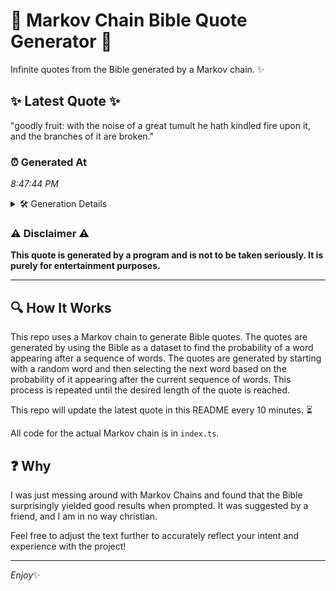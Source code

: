 # 📖 Markov Chain Bible Quote Generator 📖

Infinite quotes from the Bible generated by a Markov chain. ✨

## ✨ Latest Quote ✨
"goodly fruit: with the noise of a great tumult he hath kindled fire upon it, and the branches of it are broken."

### ⏰ Generated At
*8:47:44 PM*

<details>
    <summary>🛠️ Generation Details</summary>
    <p>
        <strong>🌱 Seed:</strong> goodly<br>
        <strong>🔄 Iterations:</strong> 21<br>
        <strong>📜 Context History:</strong><br>[ goodly ]: fruit:<br>[ goodly, fruit: ]: with<br>[ goodly, fruit:, with ]: the<br>[ goodly, fruit:, with, the ]: noise<br>[ goodly, fruit:, with, the, noise ]: of<br>[ goodly, fruit:, with, the, noise, of ]: a<br>[ fruit:, with, the, noise, of, a ]: great<br>[ with, the, noise, of, a, great ]: tumult<br>[ the, noise, of, a, great, tumult ]: he<br>[ noise, of, a, great, tumult, he ]: hath<br>[ of, a, great, tumult, he, hath ]: kindled<br>[ a, great, tumult, he, hath, kindled ]: fire<br>[ great, tumult, he, hath, kindled, fire ]: upon<br>[ tumult, he, hath, kindled, fire, upon ]: it,<br>[ he, hath, kindled, fire, upon, it, ]: and<br>[ hath, kindled, fire, upon, it,, and ]: the<br>[ kindled, fire, upon, it,, and, the ]: branches<br>[ fire, upon, it,, and, the, branches ]: of<br>[ upon, it,, and, the, branches, of ]: it<br>[ it,, and, the, branches, of, it ]: are<br>[ and, the, branches, of, it, are ]: broken.<br>
    </p>
</details>

### ⚠️ Disclaimer ⚠️
**This quote is generated by a program and is not to be taken seriously. It is purely for entertainment purposes.**

---

## 🔍 How It Works

This repo uses a Markov chain to generate Bible quotes. The quotes are generated by using the Bible as a dataset to find the probability of a word appearing after a sequence of words. The quotes are generated by starting with a random word and then selecting the next word based on the probability of it appearing after the current sequence of words. This process is repeated until the desired length of the quote is reached.

This repo will update the latest quote in this README every 10 minutes. ⏳

All code for the actual Markov chain is in `index.ts`.

## ❓ Why

I was just messing around with Markov Chains and found that the Bible surprisingly yielded good results when prompted. 
It was suggested by a friend, and I am in no way christian.

Feel free to adjust the text further to accurately reflect your intent and experience with the project!

---

*Enjoy*✨
